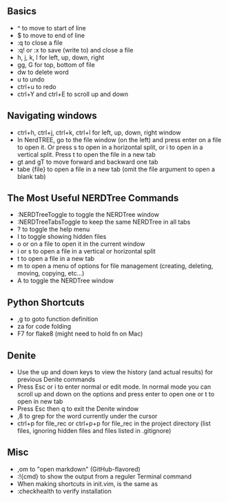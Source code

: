 ## Basics
* ^ to move to start of line
* $ to move to end of line
* :q to close a file
* :q! or :x to save (write to) and close a file
* h, j, k, l for left, up, down, right
* gg, G for top, bottom of file
* dw to delete word
* u to undo
* ctrl+u to redo
* ctrl+Y and ctrl+E to scroll up and down

## Navigating windows
* ctrl+h, ctrl+j, ctrl+k, ctrl+l for left, up, down, right window
* In NerdTREE, go to the file window (on the left) and press enter on a file to open it. Or press s to open in a horizontal split, or i to open in a vertical split. Press t to open the file in a new tab
* gt and gT to move forward and backward one tab
* tabe {file} to open a file in a new tab (omit the file argument to open a blank tab)

## The Most Useful NERDTree Commands
* :NERDTreeToggle to toggle the NERDTree window
* :NERDTreeTabsToggle to keep the same NERDTree in all tabs
* ? to toggle the help menu
* I to toggle showing hidden files
* o or <Enter> on a file to open it in the current window
* i or s to open a file in a vertical or horizontal split
* t to open a file in a new tab
* m to open a menu of options for file management (creating, deleting, moving, copying, etc...)
* A to toggle the NERDTree window

## Python Shortcuts
* ,g to goto function definition
* za for code folding
* F7 for flake8 (might need to hold fn on Mac)

## Denite
* Use the up and down keys to view the history (and actual results) for previous Denite commands
* Press Esc or i to enter normal or edit mode. In normal mode you can scroll up and down on the options and press enter to open one or t to open in new tab
* Press Esc then q to exit the Denite window
* ,8 to grep for the word currently under the cursor
* ctrl+p for file_rec or ctrl+p+p for file_rec in the project directory (list files, ignoring hidden files and files listed in .gitignore)

## Misc
* ,om to "open markdown" (GitHub-flavored)
* :!{cmd} to show the output from a reguler Terminal command
* When making shortcuts in init.vim, <CR> is the same as <Enter>
* :checkhealth to verify installation
